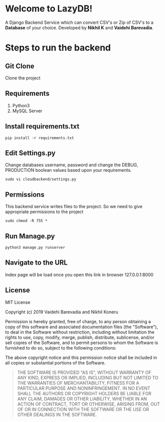 # Welcome to LazyDB!

A Django Backend Service which can convert CSV's or Zip of CSV's to a **Database** of your choice. Developed by **Nikhil K** and **Vaidehi Barevadia**.


# Steps to run the backend 

## Git Clone

Clone the project 

## Requirements
1) Python3
2) MySQL Server

## Install requirements.txt
```
pip install -r requirements.txt
```

## Edit Settings.py
Change databases username, password and change the DEBUG, PRODUCTION boolean values based upon your requirements.
```
sudo vi cloudbackend/settings.py
```
## Permissions 
This backend service writes files to the project. So we need to give appropriate permissions to the project
```
sudo chmod -R 755 *
```

## Run Manage.py
```
python3 manage.py runserver
```

## Navigate to the URL

Index page will be load once you open this link in browser 127.0.0.1:8000 


## License

MIT License

Copyright (c) 2019 Vaidehi Barevadia and Nikhil Koneru

Permission is hereby granted, free of charge, to any person obtaining a copy
of this software and associated documentation files (the "Software"), to deal
in the Software without restriction, including without limitation the rights
to use, copy, modify, merge, publish, distribute, sublicense, and/or sell
copies of the Software, and to permit persons to whom the Software is
furnished to do so, subject to the following conditions:

The above copyright notice and this permission notice shall be included in all
copies or substantial portions of the Software.

> THE SOFTWARE IS PROVIDED "AS IS", WITHOUT WARRANTY OF ANY KIND,
> EXPRESS OR IMPLIED, INCLUDING BUT NOT LIMITED TO THE WARRANTIES OF
> MERCHANTABILITY, FITNESS FOR A PARTICULAR PURPOSE AND NONINFRINGEMENT.
> IN NO EVENT SHALL THE AUTHORS OR COPYRIGHT HOLDERS BE LIABLE FOR ANY
> CLAIM, DAMAGES OR OTHER LIABILITY, WHETHER IN AN ACTION OF CONTRACT,
> TORT OR OTHERWISE, ARISING FROM, OUT OF OR IN CONNECTION WITH THE
> SOFTWARE OR THE USE OR OTHER DEALINGS IN THE SOFTWARE.

